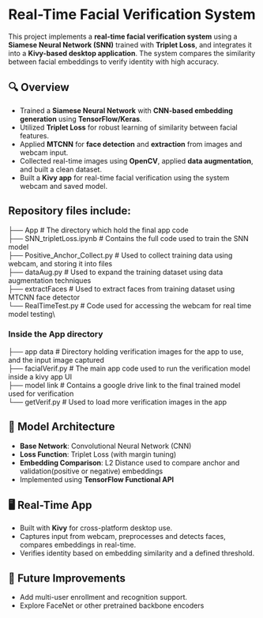 # Real-Time Facial Verification System

This project implements a **real-time facial verification system** using a **Siamese Neural Network (SNN)** trained with **Triplet Loss**, and integrates it into a **Kivy-based desktop application**. The system compares the similarity between facial embeddings to verify identity with high accuracy.

## 🔍 Overview

- Trained a **Siamese Neural Network** with **CNN-based embedding generation** using **TensorFlow/Keras**.
- Utilized **Triplet Loss** for robust learning of similarity between facial features.
- Applied **MTCNN** for **face detection** and **extraction** from images and webcam input.
- Collected real-time images using **OpenCV**, applied **data augmentation**, and built a clean dataset.
- Built a **Kivy app** for real-time facial verification using the system webcam and saved model.

## Repository files include:

├── App # The directory which hold the final app code\
├── SNN_tripletLoss.ipynb # Contains the full code used to train the SNN model\
├── Positive_Anchor_Collect.py # Used to collect training data using webcam, and storing it into files\
├── dataAug.py # Used to expand the training dataset using data augmentation techniques\
├── extractFaces # Used to extract faces from training dataset using MTCNN face detector\
└── RealTimeTest.py # Code used for accessing the webcam for real time model testing\

### Inside the App directory

├── app data # Directory holding verification images for the app to use, and the input image captured\
├── facialVerif.py # The main app code used to run the verification model inside a kivy app UI\
├── model link # Contains a google drive link to the final trained model used for verification\
└── getVerif.py # Used to load more verification images in the app

## 🧠 Model Architecture

- **Base Network**: Convolutional Neural Network (CNN)
- **Loss Function**: Triplet Loss (with margin tuning)
- **Embedding Comparison**: L2 Distance used to compare anchor and validation(positive or negative) embeddings
- Implemented using **TensorFlow Functional API**

## 🖥️ Real-Time App

- Built with **Kivy** for cross-platform desktop use.
- Captures input from webcam, preprocesses and detects faces, compares embeddings in real-time.
- Verifies identity based on embedding similarity and a defined threshold.

## 🧪 Future Improvements

- Add multi-user enrollment and recognition support.
- Explore FaceNet or other pretrained backbone encoders
